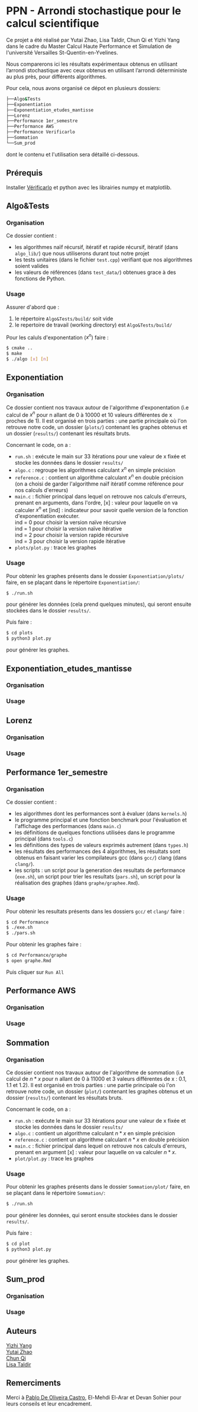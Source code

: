 # PPN - Arrondi stochastique pour le calcul scientifique


Ce projet a été réalisé par Yutai Zhao, Lisa Taldir, Chun Qi et Yizhi Yang dans le cadre du Master Calcul Haute Performance et Simulation de l'université Versailles St-Quentin-en-Yvelines.

Nous comparerons ici les résultats expérimentaux obtenus en utilisant l’arrondi stochastique avec ceux obtenus en utilisant l’arrondi déterministe au plus près, pour différents algorithmes.

Pour cela, nous avons organisé ce dépot en plusieurs dossiers: 

```bash
├──Algo&Tests
├──Exponentiation
├──Exponentiation_etudes_mantisse
├──Lorenz
├──Performance 1er_semestre
├──Performance AWS
├──Performance Verificarlo
├──Sommation
└──Sum_prod
```
dont le contenu et l'utilisation sera détaillé ci-dessous.

## Prérequis

Installer [Vérificarlo](https://github.com/verificarlo/verificarlo) et python avec les librairies numpy et matplotlib.

## Algo&Tests

### Organisation 

Ce dossier contient : 
- les algorithmes naïf récursif, itératif et rapide récursif, itératif (dans `algo_lib/`) que nous utiliserons durant tout notre projet
- les tests unitaires (dans le fichier `test.cpp`) verifiant que nos algorithmes soient valides
- les valeurs de références (dans `test_data/`) obtenues grace à des fonctions de Python.

### Usage

Assurer d'abord que : 
1. le répertoire `Algo&Tests/build/` soit vide 
2. le repertoire de travail (working directory) est `Algo&Tests/build/`


Pour les caluls d'exponentation ($x^{n}$) faire :
```bash
$ cmake ..
$ make
$ ./algo [x] [n]
```

## Exponentiation

### Organisation

Ce dossier contient nos travaux autour de l'algorithme d'exponentation (i.e calcul de $x^{n}$ pour n allant de 0 à 10000 et 10 valeurs différentes de x proches de 1).
Il est organisé en trois parties : une partie principale où l'on retrouve notre code, un dossier (`plots/`) contenant les graphes obtenus et un dossier (`results/`) contenant les résultats bruts.

Concernant le code, on a :
 - `run.sh` : exécute le main sur 33 itérations pour une valeur de x fixée et stocke les données dans le dossier `results/`
 - `algo.c` : regroupe les algorithmes calculant $x^{n}$ en simple précision
 - `reference.c` : contient un algorithme calculant $x^{n}$ en double précision (on a choisi de garder l'algorithme naïf itératif comme référence pour nos calculs d'erreurs)
 - `main.c` : fichier principal dans lequel on retrouve nos calculs d'erreurs, prenant en arguments, dans l'ordre, [x] : valeur pour laquelle on va calculer $x^{n}$ et [ind] : indicateur pour savoir quelle version de la fonction d'exponentiation exécuter.  
ind = 0 pour choisir la version naïve récursive  
ind = 1 pour choisir la version naïve itérative  
ind = 2 pour choisir la version rapide récursive  
ind = 3 pour choisir la version rapide itérative
 - `plots/plot.py` : trace les graphes

### Usage

Pour obtenir les graphes présents dans le dossier `Exponentiation/plots/` faire, en se plaçant dans le répertoire `Exponentiation/`:

```bash
$ ./run.sh
```
pour générer les données (cela prend quelques minutes), qui seront ensuite stockées dans le dossier `results/`. 

Puis faire :

```bash
$ cd plots
$ python3 plot.py
```
pour générer les graphes.

## Exponentiation_etudes_mantisse

### Organisation

### Usage

## Lorenz

### Organisation

### Usage

## Performance 1er_semestre

### Organisation

Ce dossier contient : 
- les algorithmes dont les performances sont à évaluer (dans `kernels.h`)
- le programme principal et une fonction benchmark pour l'évaluation et l'affichage des performances (dans `main.c`)
- les définitions de quelques fonctions utilisées dans le programme principal (dans `tools.c`)
- les définitions des types de valeurs exprimés autrement (dans `types.h`) 
- les résultats des performances des 4 algorithmes, les résultats sont obtenus en faisant varier les compilateurs gcc (dans `gcc/`) clang (dans `clang/`).
- les scripts : un script pour la generation des resultats de performance (`exe.sh`), un script pour trier les resultats (`pars.sh`), un script pour la réalisation des graphes (dans `graphe/graphee.Rmd`).

### Usage

Pour obtenir les resultats présents dans les dossiers `gcc/` et `clang/` faire :

```bash
$ cd Performance
$ ./exe.sh
$ ./pars.sh
```

Pour obtenir les graphes faire :

```bash
$ cd Performance/graphe
$ open graphe.Rmd
``` 
Puis cliquer sur `Run All`

## Performance AWS

### Organisation

### Usage


## Sommation

### Organisation

Ce dossier contient nos travaux autour de l'algorithme de sommation (i.e calcul de $n * x$ pour n allant de 0 à 11000 et 3 valeurs différentes de x : 0.1, 1.1 et 1.2).
Il est organisé en trois parties : une partie principale où l'on retrouve notre code, un dossier (`plot/`) contenant les graphes obtenus et un dossier (`results/`) contenant les résultats bruts.

Concernant le code, on a :
 - `run.sh` : exécute le main sur 33 itérations pour une valeur de x fixée et stocke les données dans le dossier `results/`
 - `algo.c` : contient un algorithme calculant $n * x$ en simple précision
 - `reference.c` : contient un algorithme calculant $n * x$ en double précision
 - `main.c` : fichier principal dans lequel on retrouve nos calculs d'erreurs, prenant en argument [x] : valeur pour laquelle on va calculer $n * x$.
 - `plot/plot.py` : trace les graphes

### Usage

Pour obtenir les graphes présents dans le dossier `Sommation/plot/` faire, en se plaçant dans le répertoire `Sommation/`:

```bash
$ ./run.sh
```
pour générer les données, qui seront ensuite stockées dans le dossier `results/`. 

Puis faire :

```bash
$ cd plot
$ python3 plot.py
```
pour générer les graphes.

## Sum_prod

### Organisation

### Usage

## Auteurs

[Yizhi Yang](https://github.com/yizhi0129)  
[Yutai Zhao](https://github.com/yutaizhao)  
[Chun Qi](https://github.com/nanki520)  
[Lisa Taldir](https://github.com/lisataldir)  

## Remerciments

Merci à [Pablo De Oliveira Castro](https://github.com/pablooliveira), El-Mehdi El-Arar et Devan Sohier pour leurs conseils et leur encadrement.
